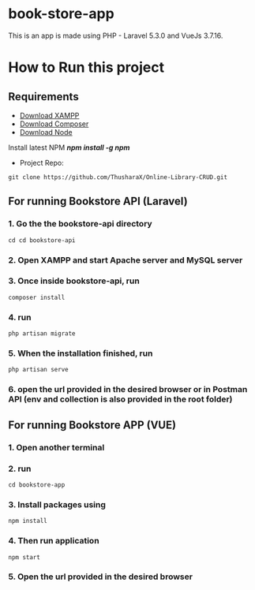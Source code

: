 # book-store-app

This is an app is made using PHP - Laravel 5.3.0 and VueJs 3.7.16.

<h1>How to Run this project</h1>

## Requirements

- [Download XAMPP](https://www.apachefriends.org/download.html)
- [Download Composer](https://getcomposer.org/download/)
- [Download Node](https://nodejs.org/en/download)

Install latest NPM **_npm install -g npm_**

- Project Repo:

```
git clone https://github.com/ThusharaX/Online-Library-CRUD.git
```

## **For running Bookstore API (Laravel)**

### 1. Go the the bookstore-api directory

```
cd cd bookstore-api
```

### 2. Open XAMPP and start Apache server and MySQL server

### 3. Once inside bookstore-api, run

```
composer install
```

### 4. run

```
php artisan migrate
```

### 5. When the installation finished, run

```
php artisan serve
```

### 6. open the url provided in the desired browser or in Postman API (env and collection is also provided in the root folder)

## **For running Bookstore APP (VUE)**

### 1. Open another terminal

### 2. run

```
cd bookstore-app
```

### 3. Install packages using

```
npm install
```

### 4. Then run application

```
npm start
```

### 5. Open the url provided in the desired browser
